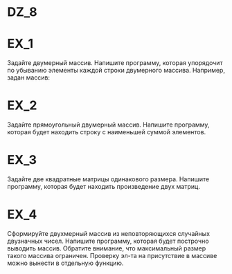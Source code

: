 # DZ_8

# EX_1

Задайте двумерный массив. Напишите программу, которая упорядочит по убыванию элементы каждой строки двумерного массива.
Например, задан массив:

# EX_2

Задайте прямоугольный двумерный массив. Напишите программу, которая будет находить строку с наименьшей суммой элементов.

# EX_3

Задайте две квадратные матрицы одинакового размера. Напишите программу, которая будет находить произведение двух матриц.

# EX_4

Сформируйте двухмерный массив из неповторяющихся случайных двузначных чисел. Напишите программу, которая будет построчно выводить массив. Обратите внимание, что максимальный размер такого массива ограничен. Проверку эл-та на присутствие в массиве можно вынести в отдельную функцию.